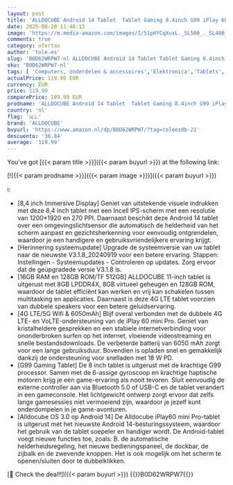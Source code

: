 ```yaml
---
layout: post
title: 'ALLDOCUBE Android 14 Tablet  Tablet Gaming 8.4inch G99 iPlay 60 Mini Pro met 2 luidsprekers  16GB RAM 128GB ROM  Tablet FHD 1920x1200  Face ID  Widevine L1  6050mAh  5+13MP  4G LTE  6-assige Gyroskop'
date: 2025-08-20 11:46:13
image: 'https://m.media-amazon.com/images/I/51pHYCqXuxL._SL500_._SL400_.jpg'
comments: true
category: ofertas
author: 'tole.es'
slug: 'B0D62WRPW7-nl ALLDOCUBE Android 14 Tablet Tablet Gaming 8.4inch G99...'
sku: 'B0D62WRPW7-nl'
tags: [ 'Computers, onderdelen & accessoires','Elektronica','Tablets','alldocube','🇳🇱', ]
actualPrice: 119.99 EUR
currency: EUR
price: 119.99
comparePrice: 189.99 EUR
prodname: 'ALLDOCUBE Android 14 Tablet  Tablet Gaming 8.4inch G99 iPlay 60 Mini Pro met 2 luidsprekers  16GB RAM 128GB ROM  Tablet FHD 1920x1200  Face ID  Widevine L1  6050mAh  5+13MP  4G LTE  6-assige Gyroskop'
country: 'nl'
flag: '🇳🇱'
brand: 'ALLDOCUBE'
buyurl: 'https://www.amazon.nl/dp/B0D62WRPW7/?tag=tolees0b-21'
descuento: '36.84'
average: '119.99'
---
```


You've got [{{< param title >}}]({{< param buyurl >}}) at the following link:

[![{{< param prodname >}}]({{< param image >}})]({{< param buyurl >}})

ℹ️:

- [8,4 inch Immersive Display] Geniet van uitstekende visuele indrukken met deze 8,4 inch tablet met een Incell IPS-scherm met een resolutie van 1200*1920 en 270 PPI. Daarnaast beschikt deze Android 14 tablet over een omgevingslichtsensor die automatisch de helderheid van het scherm aanpast en gezichtsherkenning voor eenvoudig ontgrendelen, waardoor je een handigere en gebruiksvriendelijkere ervaring krijgt.
- [Herinnering systeemupdate] Upgrade de systeemversie van uw tablet naar de nieuwste V3.1.8_20240919 voor een betere ervaring. Stappen: Instellingen - Systeemupdates - Controleren op updates. Zorg ervoor dat de geüpgradede versie V3.1.8 is.
- [16GB RAM en 128GB ROM/TF 512GB] ALLDOCUBE 11-inch tablet is uitgerust met 8GB LPDDR4X, 8GB virtueel geheugen en 128GB ROM, waardoor de tablet efficiënt kan werken en vrij kan schakelen tussen multitasking en applicaties. Daarnaast is deze 4G LTE tablet voorzien van dubbele speakers voor een betere geluidservaring.
- [4G LTE/5G Wifi & 6050mAh] Blijf overal verbonden met de dubbele 4G LTE- en VoLTE-ondersteuning van de iPlay 60 mini Pro. Geniet van kristalheldere gesprekken en een stabiele internetverbinding voor ononderbroken surfen op het internet, vloeiende videostreaming en snelle bestandsdownloads. De verbeterde batterij van 6050 mAh zorgt voor een lange gebruiksduur. Bovendien is opladen snel en gemakkelijk dankzij de ondersteuning voor snelladen met 18 W PD.
- [G99 Gaming Tablet] De 8 inch tablet is uitgerust met de krachtige G99 processor. Samen met de 6-assige gyroscoop en krachtige haptische motoren krijg je een game-ervaring als nooit tevoren. Sluit eenvoudig de externe controller aan via Bluetooth 5.0 of USB-C en de tablet verandert in een gameconsole. Het lichtgewicht ontwerp zorgt ervoor dat zelfs lange gamesessies niet vermoeiend zijn, waardoor je jezelf kunt onderdompelen in je game-avonturen.
- [Alldocube OS 3.0 op Android 14] De Alldocube iPlay60 mini Pro-tablet is uitgerust met het nieuwste Android 14-besturingssysteem, waardoor het gebruik van de tablet soepeler en handiger wordt. De Android-tablet voegt nieuwe functies toe, zoals: B. de automatische helderheidsregeling, het nieuwe bedieningspaneel, de dockbar, de zijbalk en de zwevende knoppen. Het is ook mogelijk om het scherm te openen/sluiten door te dubbelklikken.

[🛒 Check the deal!!]({{< param buyurl >}})
{{<world>}}B0D62WRPW7{{</world>}}
